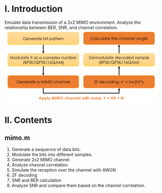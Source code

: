 # I. Introduction
Emulate data transmission of a 2x2 MIMO environment. Analyze the relationship between BER, SNR, and channel correlation.
![image](https://github.com/eggegg31415/wireless/blob/master/Mimo/graph/mimo.png)

# II. Contents
## mimo.m
1. Generate a swquence of data bits.
2. Modulate the bits into different samples.
3. Generate 2x2 MIMO channel
4. Analyze channel correlation
5. Simulate the reception over the channel with AWGN
6. ZF decoding
7. SNR and BER calculation
8. Analyze SNR and compare them based on the channel correlation.
